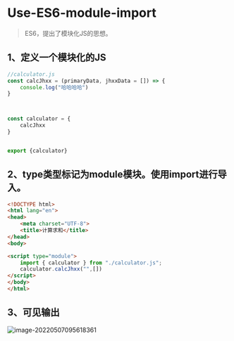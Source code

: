 # Use-ES6-module-import

> ES6，提出了模块化JS的思想。

## 1、定义一个模块化的JS

```js
//calculator.js
const calcJhxx = (primaryData, jhxxData = []) => {
    console.log("哈哈哈哈")
}



const calculator = {
    calcJhxx
}


export {calculator}

```

## 2、type类型标记为module模块。使用import进行导入。

```html
<!DOCTYPE html>
<html lang="en">
<head>
    <meta charset="UTF-8">
    <title>计算求和</title>
</head>
<body>

<script type="module">
    import { calculator } from "./calculator.js";
    calculator.calcJhxx("",[])
</script>
</body>
</html>
```

## 3、可见输出

![image-20220507095618361](C:/Users/Administrator.DESKTOP-E0KTJ20/AppData/Roaming/Typora/typora-user-images/image-20220507095618361.png)

